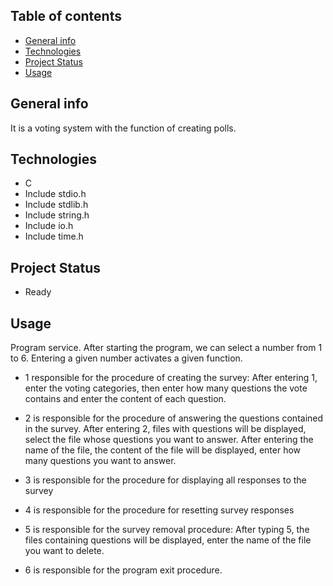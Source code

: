 ## Table of contents
* [General info](#General-info)
* [Technologies](#Technologies)
* [Project Status](Project-status)
* [Usage](#Usage)

## General info
It is a voting system with the function of creating polls.

## Technologies
* C
* Include stdio.h
* Include stdlib.h
* Include string.h
* Include io.h
* Include time.h 

## Project Status
- Ready

## Usage
Program service. After starting the program, we can select a number from 1 to 6. Entering a given number activates a given function.

- 1 responsible for the procedure of creating the survey:
After entering 1, enter the voting categories, then enter how many questions the vote contains and enter the content of each question.

- 2 is responsible for the procedure of answering the questions contained in the survey.
After entering 2, files with questions will be displayed, select the file whose questions you want to answer. After entering the name of the file, the content of the file will be displayed, enter how many questions you want to answer.

- 3 is responsible for the procedure for displaying all responses to the survey

- 4 is responsible for the procedure for resetting survey responses

- 5 is responsible for the survey removal procedure:
After typing 5, the files containing questions will be displayed, enter the name of the file you want to delete.

- 6 is responsible for the program exit procedure.

